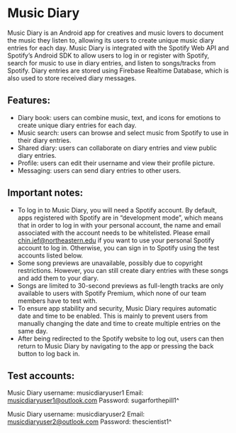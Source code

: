 # Music Diary

Music Diary is an Android app for creatives and music lovers to document the music they listen to,
allowing its users to create unique music diary entries for each day. Music Diary is integrated with
the Spotify Web API and Spotify’s Android SDK to allow users to log in or register with Spotify,
search for music to use in diary entries, and listen to songs/tracks from Spotify. Diary entries are
stored using Firebase Realtime Database, which is also used to store received diary messages.

## Features:

* Diary book: users can combine music, text, and icons for emotions to create unique diary entries
  for each day.
* Music search: users can browse and select music from Spotify to use in their diary entries.
* Shared diary: users can collaborate on diary entries and view public diary entries.
* Profile: users can edit their username and view their profile picture.
* Messaging: users can send diary entries to other users.

## Important notes:

* To log in to Music Diary, you will need a Spotify account. By default, apps registered with
  Spotify are in “development mode”, which means that in order to log in with your personal account,
  the name and email associated with the account needs to be whitelisted. Please email
  chin.jef@northeastern.edu if you want to use your personal Spotify account to log in. Otherwise,
  you can sign in to Spotify using the test accounts listed below.
* Some song previews are unavailable, possibly due to copyright restrictions. However, you can still
  create diary entries with these songs and add them to your diary.
* Songs are limited to 30-second previews as full-length tracks are only available to users with
  Spotify Premium, which none of our team members have to test with.
* To ensure app stability and security, Music Diary requires automatic date and time to be enabled.
  This is mainly to prevent users from manually changing the date and time to create multiple
  entries on the same day.
* After being redirected to the Spotify website to log out, users can then return to Music Diary by
  navigating to the app or pressing the back button to log back in.

## Test accounts:

Music Diary username: musicdiaryuser1
Email: musicdiaryuser1@outlook.com
Password: sugarforthepill1^

Music Diary username: musicdiaryuser2
Email: musicdiaryuser2@outlook.com
Password: thescientist1^